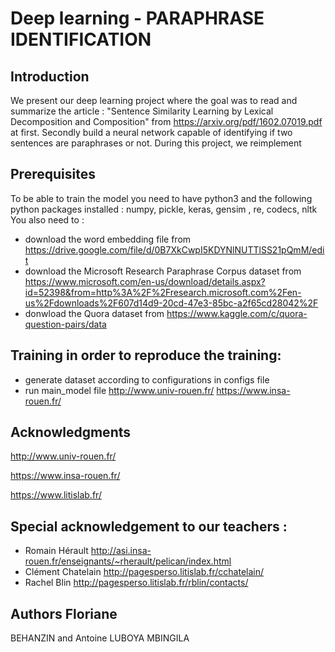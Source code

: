 # Deep learning - PARAPHRASE IDENTIFICATION 
## Introduction
We present our deep learning project where the goal was to read and summarize the article : "Sentence Similarity Learning by Lexical Decomposition and Composition" from https://arxiv.org/pdf/1602.07019.pdf at first. Secondly build a neural network capable of identifying if two sentences are paraphrases or not. During this project, we reimplement 

## Prerequisites 
To be able to train the model you need to have python3 and the following python packages installed : numpy, pickle, keras, gensim , re, codecs, nltk 
You also need to :
* download the word embedding file from https://drive.google.com/file/d/0B7XkCwpI5KDYNlNUTTlSS21pQmM/edit
* download the Microsoft Research Paraphrase Corpus dataset from https://www.microsoft.com/en-us/download/details.aspx?id=52398&from=http%3A%2F%2Fresearch.microsoft.com%2Fen-us%2Fdownloads%2F607d14d9-20cd-47e3-85bc-a2f65cd28042%2F 
* donwload the Quora dataset from https://www.kaggle.com/c/quora-question-pairs/data 

## Training in order to reproduce the training:
* generate dataset according to configurations in configs file
* run main_model file
http://www.univ-rouen.fr/ https://www.insa-rouen.fr/ 

## Acknowledgments
http://www.univ-rouen.fr/

https://www.insa-rouen.fr/

https://www.litislab.fr/

## Special acknowledgement to our teachers : 
* Romain Hérault http://asi.insa-rouen.fr/enseignants/~rherault/pelican/index.html 
* Clément Chatelain http://pagesperso.litislab.fr/cchatelain/ 
* Rachel Blin http://pagesperso.litislab.fr/rblin/contacts/ 

## Authors Floriane 
BEHANZIN and  Antoine LUBOYA MBINGILA
